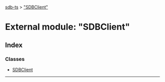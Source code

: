 [sdb-ts](../README.md) > ["SDBClient"](../modules/_sdbclient_.md)

# External module: "SDBClient"

## Index

### Classes

* [SDBClient](../classes/_sdbclient_.sdbclient.md)

---


